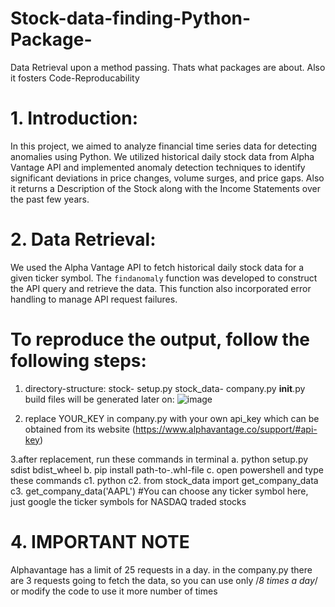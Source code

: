 # Stock-data-finding-Python-Package-
Data Retrieval upon a method passing. Thats what packages are about. Also it fosters Code-Reproducability

# 1. Introduction: 
In this project, we aimed to analyze financial time series data for detecting anomalies using Python. We utilized 
historical daily stock data from Alpha Vantage API and implemented anomaly detection techniques to identify 
significant deviations in price changes, volume surges, and price gaps.
Also it returns a Description of the Stock along with the Income Statements over the past few years.
 
# 2. Data Retrieval: 
We used the Alpha Vantage API to fetch historical daily stock data for a given ticker symbol. The `findanomaly` 
function was developed to construct the API query and retrieve the data. This function also incorporated error 
handling to manage API request failures.

# To reproduce the output, follow the following steps:
1. directory-structure:
stock-
 setup.py
 stock_data-
  company.py
  __init__.py
build files will be generated later on:
![image](https://github.com/ddhruvin/Stock-data-finding-Python-Package-/assets/120237476/31f212d6-f9a3-4e9f-bea1-8ce98c4fa945)


2. replace YOUR_KEY in company.py with your own api_key which can be obtained from its website (https://www.alphavantage.co/support/#api-key)

3.after replacement, run these commands in terminal
 a. python setup.py sdist bdist_wheel
 b. pip install path-to-.whl-file
 c. open powershell and type these commands
  c1. python
  c2. from stock_data import get_company_data
  c3. get_company_data('AAPL') #You can choose any ticker symbol here, just google the ticker symbols for NASDAQ traded stocks

# 4. IMPORTANT NOTE
Alphavantage has a limit of 25 requests in a day. in the company.py there are 3 requests going to fetch the data, so you can use only /*8 times a day*/ or modify the code to use it more number of times
